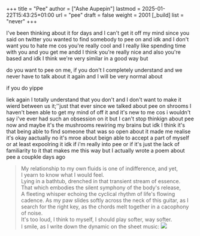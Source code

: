 +++
title = "Pee"
author = ["Ashe Aupepin"]
lastmod = 2025-01-22T15:43:25+01:00
url = "pee"
draft = false
weight = 2001
[_build]
  list = "never"
+++

I've been thinking about it for days and I can't get it off my mind since
you said on twitter you wanted to find somebody to pee on and idk and
I don't want you to hate me cos you're really cool and I really like
spending time with you and you get me andd I think you're really
nice and also you're based and idk I think we're very similar
in a good way but

do you want to pee on me, if you don't I completely understand and we never
have to talk about it again and I will be very normal about

if you do yippe

liek again I totally understand that you don't and I don't want to make
it wierd between us it;''just that ever since we talked about pee on
shrooms I haven't been able to get my mind of off it and it's new to
me cos i wouldn't say i've ever had such an obsession on it but I
can't stop thinkign about pee now and maybe it's the mushrooms
rewiring my brains but idk I think it's that being able to find
someone that was so open about it made me realise it's okay
aactually no it's mroe about beign able to accept a part of
myself or at least expoolring it idk if i'm really into pee
or if it's just the lack of familiarity to it that makes me this way
but I actually wrote a poem about pee a coupkle days ago

> My relationship to my own fluids is one of indifference,
> and yet,<br />
> I yearn to know what I would feel.<br />
> Lying in a bathtub, drenched in that transient stream of essence.<br />
> That which embodies the silent symphony of the body's release,<br />
> A fleeting whisper echoing the cyclical rhythm of life's flowing cadence.
> As my paw slides softly across the neck of this guitar, as I search for
> the right key, as the chords melt together in a cacophony of noise.<br />
> It's too loud, I think to myself, I should play softer, way softer.<br />
> I smile, as I write down the dynamic on the sheet music:
> ![](../img/pp.png)
